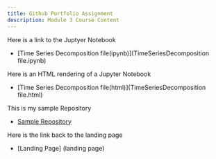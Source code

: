 ```yaml
---
title: Github Portfolio Assignment
description: Module 3 Course Content 
---
```




Here is a link to the Juptyer Notebook 

- [Time Series Decomposition file(ipynb)](TimeSeriesDecomposition file.ipynb)

Here is an HTML rendering of a Jupyter Notebook 
- [Time Series Decomposition file(html)](TimeSeriesDecomposition file.html)

This is my sample Repository 

- [Sample Repository](https://github.com/MariusSposato/Sample-/tree/main)


Here is the link back to the landing page 

- [Landing Page] (landing page)
